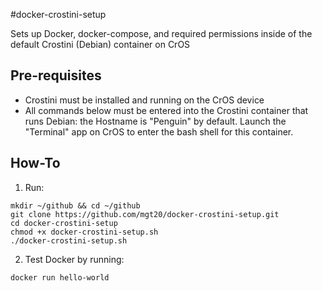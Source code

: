 #docker-crostini-setup

Sets up Docker, docker-compose, and required permissions inside of the default Crostini (Debian) container on CrOS

## Pre-requisites
- Crostini must be installed and running on the CrOS device
- All commands below must be entered into the Crostini container that runs Debian: the Hostname is "Penguin" by default. Launch the "Terminal" app on CrOS to enter the bash shell for this container.

## How-To
1. Run:

```
mkdir ~/github && cd ~/github
git clone https://github.com/mgt20/docker-crostini-setup.git
cd docker-crostini-setup
chmod +x docker-crostini-setup.sh
./docker-crostini-setup.sh
```
2. Test Docker by running:

```
docker run hello-world
```
